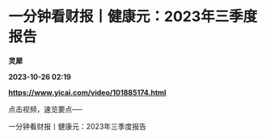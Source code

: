 # 一分钟看财报丨健康元：2023年三季度报告
**灵犀**

**2023-10-26 02:19**

**https://www.yicai.com/video/101885174.html**

点击视频，速览要点──

一分钟看财报丨健康元：2023年三季度报告
